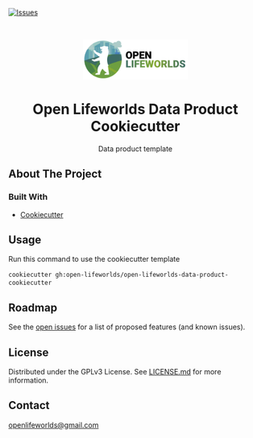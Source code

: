 [![Issues](https://img.shields.io/github/issues/open-lifeworlds/open-lifeworlds-data-product-cookiecutter)](https://github.com/open-lifeworlds/open-lifeworlds-data-product-cookiecutter/issues)

<br />
<p align="center">
  <a href="https://github.com/open-lifeworlds/open-lifeworlds-data-product-cookiecutter">
    <img src="logo_with_text.png" alt="Logo" height="80">
  </a>

  <h1 align="center">Open Lifeworlds Data Product Cookiecutter</h1>

  <p align="center">
    Data product template</a>
  </p>
</p>

## About The Project

### Built With

* [Cookiecutter](https://www.cookiecutter.io/)

## Usage

Run this command to use the cookiecutter template

```shell
cookiecutter gh:open-lifeworlds/open-lifeworlds-data-product-cookiecutter
```

## Roadmap

See the [open issues](https://github.com/open-lifeworlds/open-lifeworlds-data-product-cookiecutter/issues) for a list of proposed features (and
 known issues).

## License

Distributed under the GPLv3 License. See [LICENSE.md](./LICENSE.md) for more information.

## Contact

openlifeworlds@gmail.com
